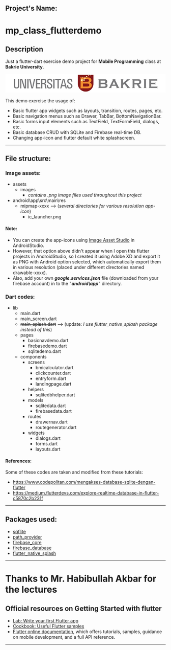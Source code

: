 ## **Project's Name:**
# mp_class_flutterdemo

## **Description**
Just a flutter-dart exercise demo project for **Mobile Programming** class at **Bakrie University**.

![UB banner](assets/images/Logo_UB_Tengah.png)

This demo exercise the usage of:
- Basic flutter app widgets such as layouts, transition, routes, pages, etc.
- Basic navigation menus such as Drawer, TabBar, BottomNavigationBar.
- Basic forms input elements such as TextField, TextFormField, dialogs, etc.
- Basic database CRUD with SQLite and Firebase real-time DB.
- Changing app-icon and flutter default white splashscreen.
---
## **File structure:**
### Image assets:

  - assets
    - images
      - *contains .png image files used throughout this project*
  - android\app\src\main\res
    - mipmap-xxxx --> (*several directories for various resolution app-icon*) 
      - ic_launcher.png
#### Note:  
- You can create the app-icons using [Image Asset Studio](https://developer.android.com/studio/write/image-asset-studio) in AndroidStudio.
- However, that option above didn't appear when I open this flutter projects in AndroidStudio, so I created it using Adobe XD and export it as PNG with Android option selected, which automatically export them in various resolution (placed under different directories named drawable-xxxx).
- Also, add your own ***google.services.json*** file (downloaded from your firebase account) in to the "***android\app***" directory. 

### Dart codes:
  - lib
    - main.dart
    - main_screen.dart
    - ~~main_splash.dart~~ --> (update: *I use flutter_native_splash package instead of this*)
    - pages
      - basicnavdemo.dart
      - firebasedemo.dart
      - sqlitedemo.dart
    - components
      - screens
        - bmicalculator.dart
        - clickcounter.dart
        - entryform.dart
        - landingpage.dart
      - helpers
        - sqlitedbhelper.dart
      - models
        - sqlitedata.dart
        - firebasedata.dart
      - routes
        - drawernav.dart
        - routegenerator.dart
      - widgets
        - dialogs.dart
        - forms.dart
        - layouts.dart
#### References:
Some of these codes are taken and modified from these tutorials:
  - https://www.codepolitan.com/mengakses-database-sqlite-dengan-flutter
  - https://medium.flutterdevs.com/explore-realtime-database-in-flutter-c5870c2b231f
---
## **Packages used:**
  - [sqflite](https://pub.dev/packages/sqflite)
  - [path_provider](https://pub.dev/packages/path_provider)
  - [firebase_core](https://pub.dev/packages/firebase_core)
  - [firebase_database](https://pub.dev/packages/firebase_database)
  - [flutter_native_splash](https://pub.dev/packages/flutter_native_splash)
---
# Thanks to Mr. Habibullah Akbar for the lectures

## **Official resources on Getting Started with flutter**
- [Lab: Write your first Flutter app](https://flutter.dev/docs/get-started/codelab)
- [Cookbook: Useful Flutter samples](https://flutter.dev/docs/cookbook)
- [Flutter online documentation](https://flutter.dev/docs), which offers tutorials, samples, guidance on mobile development, and a full API reference.
---
